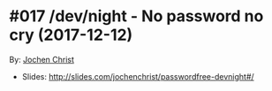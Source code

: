 # #017 /dev/night - No password no cry (2017-12-12)
 
By: [Jochen Christ](https://github.com/jochenchrist)

- Slides: http://slides.com/jochenchrist/passwordfree-devnight#/

